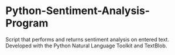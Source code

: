 # Python-Sentiment-Analysis-Program
Script that performs and returns sentiment analysis on entered text. Developed with the Python Natural Language Toolkit and TextBlob. 
